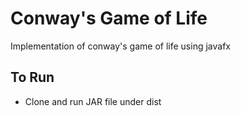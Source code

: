 # Conway's Game of Life

 Implementation of conway's game of life using javafx

## To Run

* Clone and run JAR file under dist
